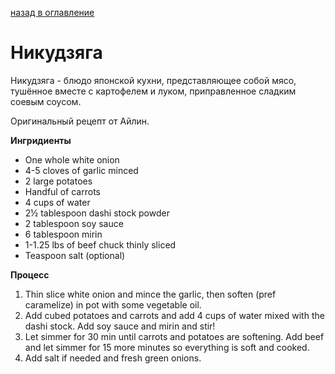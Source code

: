 [назад в оглавление](../content.md)

# Никудзяга

Никудзяга - блюдо японской кухни, представляющее собой мясо, тушённое вместе с картофелем и луком, приправленное сладким соевым соусом.

Оригинальный рецепт от Айлин.

**Ингридиенты**
* One whole white onion
* 4-5 cloves of garlic minced
* 2 large potatoes
* Handful of carrots 
* 4 cups of water
* 2½ tablespoon dashi stock powder
* 2 tablespoon soy sauce
* 6 tablespoon mirin
* 1-1.25 lbs of beef chuck thinly sliced
* Teaspoon salt (optional)

**Процесс**
1. Thin slice white onion and mince the garlic, then soften (pref caramelize) in pot with some vegetable oil.
2. Аdd cubed potatoes and carrots and add 4 cups of water mixed with the dashi stock. Add soy sauce and mirin and stir!
3. Let simmer for  30 min until carrots and potatoes are softening. Add beef and let simmer for 15 more minutes so everything is soft and cooked.
4. Add salt if needed and fresh green onions.
